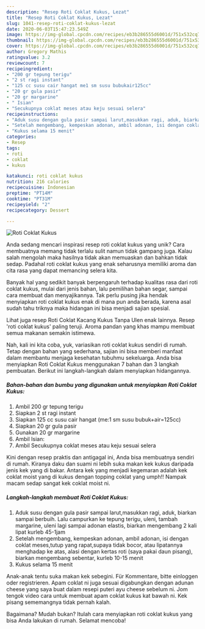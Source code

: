 ```yaml
---
description: "Resep Roti Coklat Kukus, Lezat"
title: "Resep Roti Coklat Kukus, Lezat"
slug: 1041-resep-roti-coklat-kukus-lezat
date: 2020-06-03T15:47:23.549Z
image: https://img-global.cpcdn.com/recipes/eb3b286555d6001d/751x532cq70/roti-coklat-kukus-foto-resep-utama.jpg
thumbnail: https://img-global.cpcdn.com/recipes/eb3b286555d6001d/751x532cq70/roti-coklat-kukus-foto-resep-utama.jpg
cover: https://img-global.cpcdn.com/recipes/eb3b286555d6001d/751x532cq70/roti-coklat-kukus-foto-resep-utama.jpg
author: Gregory Mathis
ratingvalue: 3.2
reviewcount: 7
recipeingredient:
- "200 gr tepung terigu"
- "2 st ragi instant"
- "125 cc susu cair hangat me1 sm susu bubukair125cc"
- "20 gr gula pasir"
- "20 gr margarine"
- " Isian"
- "Secukupnya coklat meses atau keju sesuai selera"
recipeinstructions:
- "Aduk susu dengan gula pasir sampai larut,masukkan ragi, aduk, biarkan sampai berbuih. Lalu campurkan ke tepung terigu, uleni, tambah margarine, uleni lagi sampai adonan elastis, biarkan mengembang 2 kali lipat kurleb 45-1jam"
- "Setelah mengembang, kempeskan adonan, ambil adonan, isi dengan coklat meses,tutup yang rapat,supaya tidak bocor, atau lipatannya menghadap ke atas, alasi dengan kertas roti (saya pakai daun pisang), biarkan mengembang sebentar, kurleb 10-15 menit"
- "Kukus selama 15 menit"
categories:
- Resep
tags:
- roti
- coklat
- kukus

katakunci: roti coklat kukus 
nutrition: 216 calories
recipecuisine: Indonesian
preptime: "PT14M"
cooktime: "PT31M"
recipeyield: "2"
recipecategory: Dessert

---
```



![Roti Coklat Kukus](https://img-global.cpcdn.com/recipes/eb3b286555d6001d/751x532cq70/roti-coklat-kukus-foto-resep-utama.jpg)

Anda sedang mencari inspirasi resep roti coklat kukus yang unik? Cara membuatnya memang tidak terlalu sulit namun tidak gampang juga. Kalau salah mengolah maka hasilnya tidak akan memuaskan dan bahkan tidak sedap. Padahal roti coklat kukus yang enak seharusnya memiliki aroma dan cita rasa yang dapat memancing selera kita.

Banyak hal yang sedikit banyak berpengaruh terhadap kualitas rasa dari roti coklat kukus, mulai dari jenis bahan, lalu pemilihan bahan segar, sampai cara membuat dan menyajikannya. Tak perlu pusing jika hendak menyiapkan roti coklat kukus enak di mana pun anda berada, karena asal sudah tahu triknya maka hidangan ini bisa menjadi sajian spesial.

Lihat juga resep Roti Coklat Kacang Kukus Tanpa Ulen enak lainnya. Resep &#39;roti coklat kukus&#39; paling teruji. Aroma pandan yang khas mampu membuat semua makanan semakin istimewa.


Nah, kali ini kita coba, yuk, variasikan roti coklat kukus sendiri di rumah. Tetap dengan bahan yang sederhana, sajian ini bisa memberi manfaat dalam membantu menjaga kesehatan tubuhmu sekeluarga. Anda bisa menyiapkan Roti Coklat Kukus menggunakan 7 bahan dan 3 langkah pembuatan. Berikut ini langkah-langkah dalam menyiapkan hidangannya.

<!--inarticleads1-->

##### Bahan-bahan dan bumbu yang digunakan untuk menyiapkan Roti Coklat Kukus:

1. Ambil 200 gr tepung terigu
1. Siapkan 2 st ragi instant
1. Siapkan 125 cc susu cair hangat (me:1 sm susu bubuk+air=125cc)
1. Siapkan 20 gr gula pasir
1. Gunakan 20 gr margarine
1. Ambil  Isian:
1. Ambil Secukupnya coklat meses atau keju sesuai selera


Kini dengan resep praktis dan antigagal ini, Anda bisa membuatnya sendiri di rumah. Kiranya daku dan suami ni lebih suka makan kek kukus daripada jenis kek yang di bakar. Antara kek yang menjadi kegemaran adalah kek coklat moist yang di kukus dengan topping coklat yang umph!! Nampak macam sedap sangat kek coklat moist ni. 

<!--inarticleads2-->

##### Langkah-langkah membuat Roti Coklat Kukus:

1. Aduk susu dengan gula pasir sampai larut,masukkan ragi, aduk, biarkan sampai berbuih. Lalu campurkan ke tepung terigu, uleni, tambah margarine, uleni lagi sampai adonan elastis, biarkan mengembang 2 kali lipat kurleb 45-1jam
1. Setelah mengembang, kempeskan adonan, ambil adonan, isi dengan coklat meses,tutup yang rapat,supaya tidak bocor, atau lipatannya menghadap ke atas, alasi dengan kertas roti (saya pakai daun pisang), biarkan mengembang sebentar, kurleb 10-15 menit
1. Kukus selama 15 menit


Anak-anak tentu suka makan kek sebegini. Für Kommentare, bitte einloggen oder registrieren. Apam coklat ni juga sesuai digabungkan dengan adunan cheese yang saya buat dalam resepi puteri ayu cheese sebelum ni. Jom tengok video cara untuk membuat apam coklat kukus kat bawah ni. Kek pisang sememangnya tidak pernah kalah. 

Bagaimana? Mudah bukan? Itulah cara menyiapkan roti coklat kukus yang bisa Anda lakukan di rumah. Selamat mencoba!

